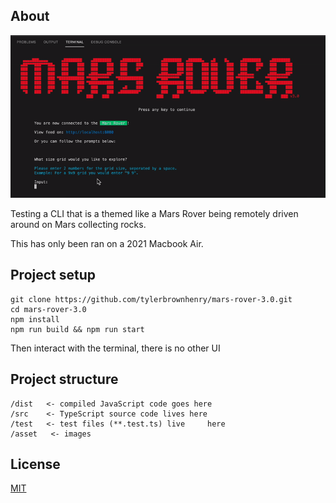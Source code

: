 ## About

![Screen](assets/screen.gif?raw=true "CLI")

Testing a CLI that is a themed like a Mars Rover being remotely driven around on Mars collecting rocks.

This has only been ran on a 2021 Macbook Air.


## Project setup

```shell
git clone https://github.com/tylerbrownhenry/mars-rover-3.0.git
cd mars-rover-3.0
npm install
npm run build && npm run start
```

Then interact with the terminal, there is no other UI

## Project structure

```
/dist   <- compiled JavaScript code goes here
/src    <- TypeScript source code lives here
/test   <- test files (**.test.ts) live     here
/asset   <- images
```

## License

[MIT](./LICENSE)
